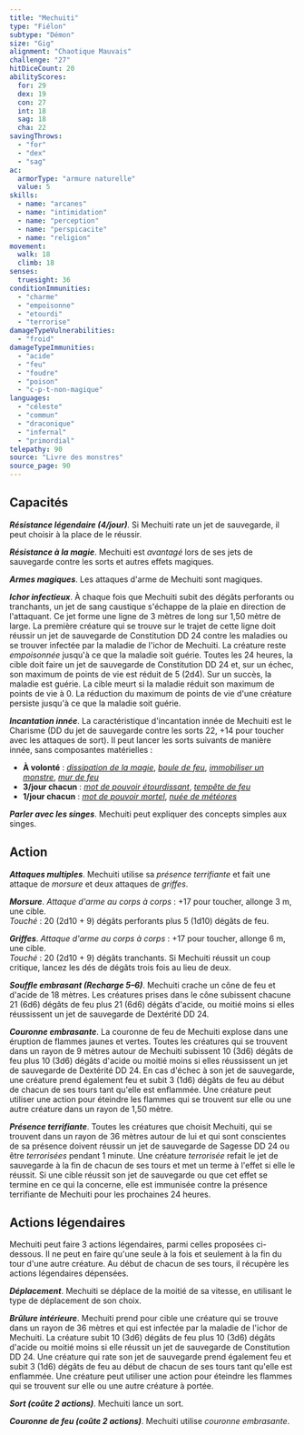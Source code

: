```yaml
---
title: "Mechuiti"
type: "Fiélon"
subtype: "Démon"
size: "Gig"
alignment: "Chaotique Mauvais"
challenge: "27"
hitDiceCount: 20
abilityScores:
  for: 29
  dex: 19
  con: 27
  int: 18
  sag: 18
  cha: 22
savingThrows:
  - "for"
  - "dex"
  - "sag"
ac:
  armorType: "armure naturelle"
  value: 5
skills:
  - name: "arcanes"
  - name: "intimidation"
  - name: "perception"
  - name: "perspicacite"
  - name: "religion"
movement:
  walk: 18
  climb: 18
senses:
  truesight: 36
conditionImmunities:
  - "charme"
  - "empoisonne"
  - "etourdi"
  - "terrorise"
damageTypeVulnerabilities:
  - "froid"
damageTypeImmunities:
  - "acide"
  - "feu"
  - "foudre"
  - "poison"
  - "c-p-t-non-magique"
languages:
  - "céleste"
  - "commun"
  - "draconique"
  - "infernal"
  - "primordial"
telepathy: 90
source: "Livre des monstres"
source_page: 90
---
```

## Capacités
_**Résistance légendaire (4/jour)**_. Si Mechuiti rate un jet de sauvegarde, il peut choisir à la place de le réussir.

_**Résistance à la magie**_. Mechuiti est _avantagé_ lors de ses jets de sauvegarde contre les sorts et autres effets magiques.

_**Armes magiques**_. Les attaques d'arme de Mechuiti sont magiques.

_**Ichor infectieux**_. À chaque fois que Mechuiti subit des dégâts perforants ou tranchants, un jet de sang caustique s'échappe de la plaie en direction de l'attaquant. Ce jet forme une ligne de 3 mètres de long sur 1,50 mètre de large. La première créature qui se trouve sur le trajet de cette ligne doit réussir un jet de sauvegarde de Constitution DD 24 contre les maladies ou se trouver infectée par la maladie de l'ichor de Mechuiti. La créature reste _empoisonnée_ jusqu'à ce que la maladie soit guérie. Toutes les 24 heures, la cible doit faire un jet de sauvegarde de Constitution DD 24 et, sur un échec, son maximum de points de vie est réduit de 5 (2d4). Sur un succès, la maladie est guérie. La cible meurt si la maladie réduit son maximum de points de vie à 0. La réduction du maximum de points de vie d'une créature persiste jusqu'à ce que la maladie soit guérie.

_**Incantation innée**_. La caractéristique d'incantation innée de Mechuiti est le Charisme (DD du jet de sauvegarde contre les sorts 22, +14 pour toucher avec les attaques de sort). Il peut lancer les sorts suivants de manière innée, sans composantes matérielles :
* **À volonté** : [_dissipation de la magie_](/grimoire/dissipation-de-la-magie/), [_boule de feu_](/grimoire/boule-de-feu/), [_immobiliser un monstre_](/grimoire/immobiliser-un-monstre/), [_mur de feu_](/grimoire/mur-de-feu/)
* **3/jour chacun** : [_mot de pouvoir étourdissant_](/grimoire/mot-de-pouvoir-etourdissant/), [_tempête de feu_](/grimoire/tempete-de-feu/)
* **1/jour chacun** : [_mot de pouvoir mortel_](/grimoire/mot-de-pouvoir-mortel/), [_nuée de météores_](/grimoire/nuee-de-meteores/)

_**Parler avec les singes**_. Mechuiti peut expliquer des concepts simples aux singes.

## Action
_**Attaques multiples**_. Mechuiti utilise sa _présence terrifiante_ et fait une attaque de _morsure_ et deux attaques de _griffes_.

_**Morsure**_. _Attaque d'arme au corps à corps_ : +17 pour toucher, allonge 3 m, une cible.  
_Touché_ : 20 (2d10 + 9) dégâts perforants plus 5 (1d10) dégâts de feu.

_**Griffes**_. _Attaque d'arme au corps à corps_ : +17 pour toucher, allonge 6 m, une cible.  
_Touché_ : 20 (2d10 + 9) dégâts tranchants. Si Mechuiti réussit un coup critique, lancez les dés de dégâts trois fois au lieu de deux.

_**Souffle embrasant (Recharge 5–6)**_. Mechuiti crache un cône de feu et d'acide de 18 mètres. Les créatures prises dans le cône subissent chacune 21 (6d6) dégâts de feu plus 21 (6d6) dégâts d'acide, ou moitié moins si elles réussissent un jet de sauvegarde de Dextérité DD 24.

_**Couronne embrasante**_. La couronne de feu de Mechuiti explose dans une éruption de flammes jaunes et vertes. Toutes les créatures qui se trouvent dans un rayon de 9 mètres autour de Mechuiti subissent 10 (3d6) dégâts de feu plus 10 (3d6) dégâts d'acide ou moitié moins si elles réussissent un jet de sauvegarde de Dextérité DD 24. En cas d'échec à son jet de sauvegarde, une créature prend également feu et subit 3 (1d6) dégâts de feu au début de chacun de ses tours tant qu'elle est enflammée. Une créature peut utiliser une action pour éteindre les flammes qui se trouvent sur elle ou une autre créature dans un rayon de 1,50 mètre.

_**Présence terrifiante**_. Toutes les créatures que choisit Mechuiti, qui se trouvent dans un rayon de 36 mètres autour de lui et qui sont conscientes de sa présence doivent réussir un jet de sauvegarde de Sagesse DD 24 ou être _terrorisées_ pendant 1 minute. Une créature _terrorisée_ refait le jet de sauvegarde à la fin de chacun de ses tours et met un terme à l'effet si elle le réussit. Si une cible réussit son jet de sauvegarde ou que cet effet se termine en ce qui la concerne, elle est immunisée contre la présence terrifiante de Mechuiti pour les prochaines 24 heures.

## Actions légendaires
Mechuiti peut faire 3 actions légendaires, parmi celles proposées ci-dessous. Il ne peut en faire qu'une seule à la fois et seulement à la fin du tour d'une autre créature. Au début de chacun de ses tours, il récupère les actions légendaires dépensées.

_**Déplacement**_. Mechuiti se déplace de la moitié de sa vitesse, en utilisant le type de déplacement de son choix.

_**Brûlure intérieure**_. Mechuiti prend pour cible une créature qui se trouve dans un rayon de 36 mètres et qui est infectée par la maladie de l'ichor de Mechuiti. La créature subit 10 (3d6) dégâts de feu plus 10 (3d6) dégâts d'acide ou moitié moins si elle réussit un jet de sauvegarde de Constitution DD 24. Une créature qui rate son jet de sauvegarde prend également feu et subit 3 (1d6) dégâts de feu au début de chacun de ses tours tant qu'elle est enflammée. Une créature peut utiliser une action pour éteindre les flammes qui se trouvent sur elle ou une autre créature à portée.

_**Sort (coûte 2 actions)**_. Mechuiti lance un sort.

_**Couronne de feu (coûte 2 actions)**_. Mechuiti utilise _couronne embrasante_.
